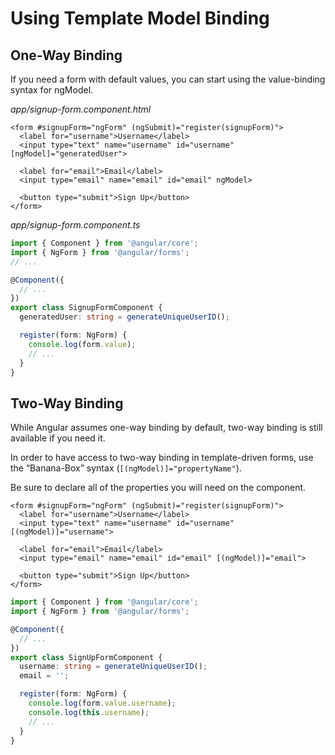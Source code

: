 # Using Template Model Binding

## One-Way Binding

If you need a form with default values, you can start using the value-binding syntax for ngModel.

_app/signup-form.component.html_

```markup
<form #signupForm="ngForm" (ngSubmit)="register(signupForm)">
  <label for="username">Username</label>
  <input type="text" name="username" id="username" [ngModel]="generatedUser">

  <label for="email">Email</label>
  <input type="email" name="email" id="email" ngModel>

  <button type="submit">Sign Up</button>
</form>
```

_app/signup-form.component.ts_

```typescript
import { Component } from '@angular/core';
import { NgForm } from '@angular/forms';
// ...

@Component({
  // ...
})
export class SignupFormComponent {
  generatedUser: string = generateUniqueUserID();

  register(form: NgForm) {
    console.log(form.value);
    // ...
  }
}
```

## Two-Way Binding

While Angular assumes one-way binding by default, two-way binding is still available if you need it.

In order to have access to two-way binding in template-driven forms, use the “Banana-Box” syntax \(`[(ngModel)]="propertyName"`\).

Be sure to declare all of the properties you will need on the component.

```markup
<form #signupForm="ngForm" (ngSubmit)="register(signupForm)">
  <label for="username">Username</label>
  <input type="text" name="username" id="username" [(ngModel)]="username">

  <label for="email">Email</label>
  <input type="email" name="email" id="email" [(ngModel)]="email">

  <button type="submit">Sign Up</button>
</form>
```

```typescript
import { Component } from '@angular/core';
import { NgForm } from '@angular/forms';

@Component({
  // ...
})
export class SignUpFormComponent {
  username: string = generateUniqueUserID();
  email = '';

  register(form: NgForm) {
    console.log(form.value.username);
    console.log(this.username);
    // ...
  }
}
```

